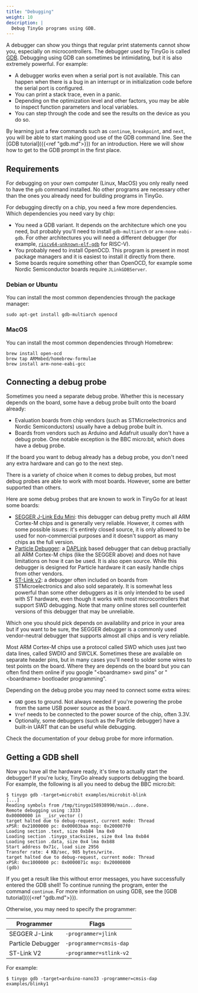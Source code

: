 ```yaml
---
title: "Debugging"
weight: 10
description: |
  Debug TinyGo programs using GDB.
---
```


A debugger can show you things that regular print statements cannot show you, especially on microcontrollers. The debugger used by TinyGo is called [GDB](https://www.gnu.org/software/gdb/). Debugging using GDB can sometimes be intimidating, but it is also extremely powerful. For example:

  * A debugger works even when a serial port is not available. This can happen when there is a bug in an interrupt or in initialization code before the serial port is configured.
  * You can print a stack trace, even in a panic.
  * Depending on the optimization level and other factors, you may be able to inspect function parameters and local variables.
  * You can step through the code and see the results on the device as you do so.

By learning just a few commands such as `continue`, `breakpoint`, and `next`, you will be able to start making good use of the GDB command line. See the [GDB tutorial]({{<ref "gdb.md">}}) for an introduction. Here we will show how to get to the GDB prompt in the first place.

## Requirements

For debugging on your own computer (Linux, MacOS) you only really need to have the `gdb` command installed. No other programs are necessary other than the ones you already need for building programs in TinyGo.

For debugging directly on a chip, you need a few more dependencies. Which dependencies you need vary by chip:

  * You need a GDB variant. It depends on the architecture which one you need, but probably you'll need to install `gdb-multiarch` or `arm-none-eabi-gdb`. For other architectures you will need a different debugger (for example, [`riscv64-unknown-elf-gdb`](https://www.sifive.com/software) for RISC-V).
  * You probably need to install OpenOCD. This program is present in most package managers and it is easiest to install it directly from there.
  * Some boards require something other than OpenOCD, for example some Nordic Semiconductor boards require `JLinkGDBServer`.

### Debian or Ubuntu

You can install the most common dependencies through the package manager:

    sudo apt-get install gdb-multiarch openocd

### MacOS

You can install the most common dependencies through Homebrew:

    brew install open-ocd
    brew tap ARMmbed/homebrew-formulae
    brew install arm-none-eabi-gcc

## Connecting a debug probe

Sometimes you need a separate debug probe. Whether this is necessary depends on the board, some have a debug probe built onto the board already:

  * Evaluation boards from chip vendors (such as STMicroelectronics and Nordic Semiconductors) usually have a debug probe built in.
  * Boards from vendors such as Arduino and Adafruit usually don't have a debug probe. One notable exception is the BBC micro:bit, which does have a debug probe.

If the board you want to debug already has a debug probe, you don't need any extra hardware and can go to the next step.

There is a variety of choice when it comes to debug probes, but most debug probes are able to work with most boards. However, some are better supported than others.

Here are some debug probes that are known to work in TinyGo for at least some boards:

  * [SEGGER J-Link Edu Mini](https://www.segger.com/products/debug-probes/j-link/models/j-link-edu-mini/): this debugger can debug pretty much all ARM Cortex-M chips and is generally very reliable. However, it comes with some possible issues: it's entirely closed source, it is only allowed to be used for non-commercial purposes and it doesn't support as many chips as the full version.
  * [Particle Debugger](https://store.particle.io/products/particle-debugger): a [DAPLink](https://armmbed.github.io/DAPLink/) based debugger that can debug practially all ARM Cortex-M chips (like the SEGGER above) and does not have limitations on how it can be used. It is also open source. While this debugger is designed for Particle hardware it can easily handle chips from other vendors.
  * [ST-Link v2](https://www.st.com/en/development-tools/st-link-v2.html): a debugger often included on boards from STMicroelectronics and also sold separately. It is somewhat less powerful than some other debuggers as it is only intended to be used with ST hardware, even though it works with most microcontrollers that support SWD debugging. Note that many online stores sell counterfeit versions of this debugger that may be unreliable.

Which one you should pick depends on availability and price in your area but if you want to be sure, the SEGGER debugger is a commonly used vendor-neutral debugger that supports almost all chips and is very reliable.

Most ARM Cortex-M chips use a protocol called SWD which uses just two data lines, called SWDIO and SWCLK. Sometimes these are available on separate header pins, but in many cases you'll need to solder some wires to test points on the board. Where they are depends on the board but you can often find them online if you google "&lt;boardname> swd pins" or "&lt;boardname> bootloader programming".

Depending on the debug probe you may need to connect some extra wires:

  * `GND` goes to ground. Not always needed if you're powering the probe from the same USB power source as the board.
  * `Vref` needs to be connected to the power source of the chip, often 3.3V.
  * Optionally, some debuggers (such as the Particle debugger) have a built-in UART that can be useful while debugging.

Check the documentation of your debug probe for more information.

## Getting a GDB shell

Now you have all the hardware ready, it's time to actually start the debugger! If you're lucky, TinyGo already supports debugging the board. For example, the following is all you need to debug the BBC micro:bit:

```
$ tinygo gdb -target=microbit examples/microbit-blink
[...]
Reading symbols from /tmp/tinygo158938990/main...done.
Remote debugging using :3333
0x00000000 in __isr_vector ()
target halted due to debug-request, current mode: Thread 
xPSR: 0x21000000 pc: 0x00003baa msp: 0x200007f0
Loading section .text, size 0xb84 lma 0x0
Loading section .tinygo_stacksizes, size 0x4 lma 0xb84
Loading section .data, size 0x4 lma 0xb88
Start address 0x71c, load size 2956
Transfer rate: 4 KB/sec, 985 bytes/write.
target halted due to debug-request, current mode: Thread 
xPSR: 0xc1000000 pc: 0x0000071c msp: 0x20000800
(gdb) 
```

If you get a result like this without error messages, you have successfully entered the GDB shell! To continue running the program, enter the command `continue`. For more information on using GDB, see the [GDB tutorial]({{<ref "gdb.md">}}).

Otherwise, you may need to specify the programmer:

| Programmer        | Flags                   |
| ----------------- | ----------------------- |
| SEGGER J-Link     | `-programmer=jlink`     |
| Particle Debugger | `-programmer=cmsis-dap` |
| ST-Link V2        | `-programmer=stlink-v2` |

For example:

```
$ tinygo gdb -target=arduino-nano33 -programmer=cmsis-dap examples/blinky1
```
